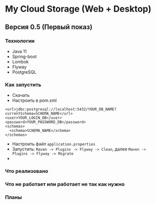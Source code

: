 # My Cloud Storage (Web + Desktop)

## Версия 0.5 (Первый показ)

### Технологии
- Java 11 
- Spring-boot 
- Lombok
- Flyway 
- PostgreSQL 

### Как запустить
- Скачать
- Настроить в pom.xml
```
<url>jdbc:postgresql://localhost:5432/YOUR_DB_NAME?currentSchema=SCHEMA_NAME</url>
<user>YOUR_LOGIN_DB</user>
<password>YOUR_PASSWORD_DB</password>
<schemas>
  <schema>SCHEMA_NAME</schema>
</schemas>
```
- Настроить файл `application.properties`
- Запустить: `Maven -> Plugins -> Flyway -> Clean`, далее `Maven -> Plugins -> Flyway -> Migrate`
- 
### Что реализовано
### Что не работает или работает не так как нужно
### Планы
